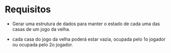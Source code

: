 # Requisitos

* Gerar uma estrutura de dados para manter o estado de cada uma das casas de um jogo da velha.

* cada casa do jogo da velha poderá estar vazia, ocupada pelo 1o jogador ou ocupada pelo 2o jogador.
